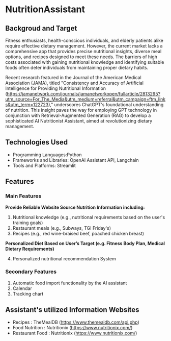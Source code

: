 # NutritionAssistant
## Backgroud and Target

Fitness enthusiasts, health-conscious individuals, and elderly patients alike require effective dietary management. However, the current market lacks a comprehensive app that provides precise nutritional insights, diverse meal options, and recipes designed to meet these needs. The barriers of high costs associated with gaining nutritional knowledge and identifying suitable foods often deter individuals from maintaining proper dietary habits.

Recent research featured in the Journal of the American Medical Association (JAMA), titled "Consistency and Accuracy of Artificial Intelligence for Providing Nutritional Information (https://jamanetwork.com/journals/jamanetworkopen/fullarticle/2813295?utm_source=For_The_Media&utm_medium=referral&utm_campaign=ftm_links&utm_term=122723)," underscores ChatGPT's foundational understanding of nutrition. This insight paves the way for employing GPT technology in conjunction with Retrieval-Augmented Generation (RAG) to develop a sophisticated AI Nutritionist Assistant, aimed at revolutionizing dietary management.

## Technologies Used
- Programming Languages:Python
- Frameworks and Libraries: OpenAI Assistant API, Langchain
- Tools and Platforms: Streamlit

## Features
### Main Features

**Provide Reliable Website Source Nutrition Information including:** 

1. Nutritional knowledge (e.g., nutritional requirements based on the user's training goals)
2. Restaurant meals (e.g., Subways, TGI Friday's)
3. Recipes (e.g., red wine-braised beef, poached chicken breast)

**Personalized Diet Based on User’s Target (e.g. Fitness Body Plan, Medical Dietary Requirements)**

4. Personalized nutritional recommendation System

### Secondary Features

1. Automatic food import functionality by the AI assistant
2. Calendar
3. Tracking chart

## Assistant's utilized Information Websites

- Recipes : TheMealDB (https://www.themealdb.com/api.php)
- Food Nutrition : Nutritionix (https://www.nutritionix.com/)
- Restaurant Food : Nutritionix (https://www.nutritionix.com/)